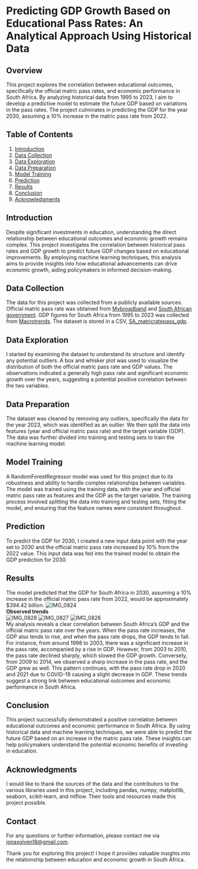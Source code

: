 # Predicting GDP Growth Based on Educational Pass Rates: An Analytical Approach Using Historical Data

## Overview
This project explores the correlation between educational outcomes, specifically the official matric pass rates, and economic performance in South Africa. By analyzing historical data from 1995 to 2023, I aim to develop a predictive model to estimate the future GDP based on variations in the pass rates. The project culminates in predicting the GDP for the year 2030, assuming a 10% increase in the matric pass rate from 2022.

## Table of Contents
1. [Introduction](#introduction)
2. [Data Collection](#data-collection)
3. [Data Exploration](#data-exploration)
4. [Data Preparation](#data-preparation)
5. [Model Training](#model-training)
6. [Prediction](#prediction)
7. [Results](#results)
8. [Conclusion](#conclusion)
9. [Acknowledgments](#acknowledgments)

## Introduction
Despite significant investments in education, understanding the direct relationship between educational outcomes and economic growth remains complex. This project investigates the correlation between historical pass rates and GDP growth to predict future GDP changes based on educational improvements. By employing machine learning techniques, this analysis aims to provide insights into how educational advancements can drive economic growth, aiding policymakers in informed decision-making.

## Data Collection
The data for this project was collected from a publicly available sources.<br/>
Official matric pass rate was obtained from [Mybroadband](https://mybroadband.co.za/news/government/431106-south-africas-matric-pass-rate-official-vs-real-from-1995-to-2021.html) and [South African government](https://www.gov.za/blog/2023-matric-results).
GDP figures for South Africa from 1995 to 2023 was collected from [Macrotrends](https://www.macrotrends.net/global-metrics/countries/ZAF/south-africa/gdp-gross-domestic-product). The dataset is stored in a CSV, [SA_matricratepass_gdp](https://github.com/JonasGiven/Datasets).

## Data Exploration
I started by examining the dataset to understand its structure and identify any potential outliers. A box and whisker plot was used to visualize the distribution of both the official matric pass rate and GDP values. The observations indicated a generally high pass rate and significant economic growth over the years, suggesting a potential positive correlation between the two variables.

## Data Preparation
The dataset was cleaned by removing any outliers, specifically the data for the year 2023, which was identified as an outlier. We then split the data into features (year and official matric pass rate) and the target variable (GDP). The data was further divided into training and testing sets to train the machine learning model.

## Model Training
A RandomForestRegressor model was used for this project due to its robustness and ability to handle complex relationships between variables. The model was trained using the training data, with the year and official matric pass rate as features and the GDP as the target variable. The training process involved splitting the data into training and testing sets, fitting the model, and ensuring that the feature names were consistent throughout.

## Prediction
To predict the GDP for 2030, I created a new input data point with the year set to 2030 and the official matric pass rate increased by 10% from the 2022 value. This input data was fed into the trained model to obtain the GDP prediction for 2030.

## Results
The model predicted that the GDP for South Africa in 2030, assuming a 10% increase in the official matric pass rate from 2022, would be approximately $394.42 billion.
![IMG_0824](https://github.com/JonasGiven/GDP-PREDICTION-IN-2030-IN-SA/assets/169194581/701ac303-7bf2-469c-91cc-b9382ab06cbb)
<br/>
**Observed trends**
<br/>
![IMG_0828](https://github.com/JonasGiven/GDP-PREDICTION-IN-2030-IN-SA/assets/169194581/a069fb7f-ab5c-4642-9b7e-2d305a3e48a3)
![IMG_0827](https://github.com/JonasGiven/GDP-PREDICTION-IN-2030-IN-SA/assets/169194581/94c33f9c-6e22-4bb5-9116-9069043e9525)
![IMG_0826](https://github.com/JonasGiven/GDP-PREDICTION-IN-2030-IN-SA/assets/169194581/ab20f8f7-2db6-4b79-8f84-85573f36d87b)
<br/>
My analysis reveals a clear correlation between South Africa’s GDP and the official matric pass rate over the years. When the pass rate increases, the GDP also tends to rise, and when the pass rate drops, the GDP tends to fall. For instance, from around 1998 to 2003, there was a significant increase in the pass rate, accompanied by a rise in GDP. However, from 2003 to 2010, the pass rate declined sharply, which slowed the GDP growth. Conversely, from 2009 to 2014, we observed a sharp increase in the pass rate, and the GDP grew as well. This pattern continues, with the pass rate drop in 2020 and 2021 due to COVID-19 causing a slight decrease in GDP. These trends suggest a strong link between educational outcomes and economic performance in South Africa.

## Conclusion
This project successfully demonstrated a positive correlation between educational outcomes and economic performance in South Africa. By using historical data and machine learning techniques, we were able to predict the future GDP based on an increase in the matric pass rate. These insights can help policymakers understand the potential economic benefits of investing in education.

## Acknowledgments

I would like to thank the sources of the data and the contributors to the various libraries used in this project, including pandas, numpy, matplotlib, seaborn, scikit-learn, and mlflow. Their tools and resources made this project possible.

## Contact

For any questions or further information, please contact me via jonasgiven18@gmail.com.

Thank you for exploring this project! I hope it provides valuable insights into the relationship between education and economic growth in South Africa.

